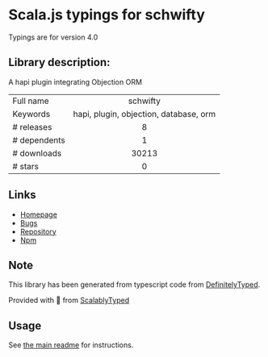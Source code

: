 
# Scala.js typings for schwifty

Typings are for version 4.0

## Library description:
A hapi plugin integrating Objection ORM

|                    |                 |
| ------------------ | :-------------: |
| Full name          | schwifty |
| Keywords           | hapi, plugin, objection, database, orm |
| # releases         | 8 |
| # dependents       | 1 |
| # downloads        | 30213 |
| # stars            | 0 |

## Links
- [Homepage](https://github.com/hapipal/schwifty#readme)
- [Bugs](https://github.com/hapipal/schwifty/issues)
- [Repository](https://github.com/hapipal/schwifty)
- [Npm](https://www.npmjs.com/package/schwifty)
    


## Note
This library has been generated from typescript code from [DefinitelyTyped](https://definitelytyped.org).

Provided with :purple_heart: from [ScalablyTyped](https://github.com/oyvindberg/ScalablyTyped)

## Usage
See [the main readme](../../readme.md) for instructions.


